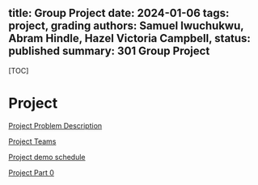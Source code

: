 title: Group Project
date: 2024-01-06
tags: project, grading
authors: Samuel Iwuchukwu, Abram Hindle, Hazel Victoria Campbell,
status: published
summary: 301 Group Project
----

[TOC]

# Project 

[Project Problem Description]({filename}project_problem_descr.md)

[Project Teams](https://eclass.srv.ualberta.ca/mod/page/view.php?id=7590577)

[Project demo schedule](https://eclass.srv.ualberta.ca/mod/page/view.php?id=7590578)

[Project Part 0]({filename}project_part0.md)
